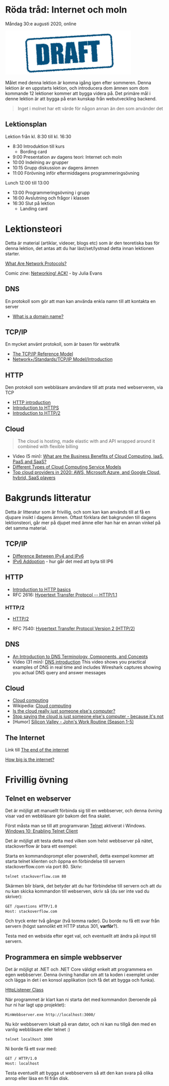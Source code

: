 # Röda tråd: Internet och moln

Måndag 30:e augusti 2020, online

![Draft](/assets/images/draft.png)

Målet med denna lektion är komma igång igen efter sommeren.
Denna lektion är en uppstarts lektion, och introducera dom ämnen som dom kommande 12 lektioner kommer att bygga videra på. Det primäre mål i denne lektion är att bygga på eran kunskap från webutveckling backend.

>  Inget i molnet har ett värde för någon annan än den som använder det

## Lektionsplan
Lektion från kl. 8:30 till kl. 16:30

* 8:30 Introduktion till kurs
	* Bording card
* 9:00 Presentation av dagens teori: Internet och moln
* 10:00 Indelning av grupper
* 10:15 Grupp diskussion av dagens ämnen
* 11:00 Förövning inför eftermiddagens programmeringsövning

Lunch 12:00 till 13:00

* 13:00 Programmeringsövning i grupp
* 16:00 Avslutning och frågor i klassen
* 16:30 Slut på lektion
	* Landing card

# Lektionsteori

Detta är material (artiklar, videoer, blogs etc) som är den teoretiska bas för denna lektion, det antas att du har läst/set/lystnad detta innan lektionen starter.

[What Are Network Protocols?](https://www.lifewire.com/definition-of-protocol-network-817949)

Comic zine: [Networking! ACK!](https://jvns.ca/networking-zine.pdf) - by Julia Evans 

## DNS

En protokoll som gör att man kan använda enkla namn till att kontakta en server

* [What is a domain name?](https://developer.mozilla.org/en-US/docs/Learn/Common_questions/What_is_a_domain_name)

## TCP/IP

En mycket använt protokoll, som är basen för webtrafik

* [The TCP/IP Reference Model](https://www.studytonight.com/computer-networks/tcp-ip-reference-model)
* [Network+/Standards/TCP/IP Model/Introduction](https://en.wikiversity.org/wiki/Network%2B/Standards/TCP/IP_Model/Introduction)

## HTTP

Den protokoll som webbläsare användare till att prata med webserveren, via TCP 

* [HTTP introduction](https://www.httpwatch.com/httpgallery/introduction/)
* [Introduction to HTTPS](https://https.cio.gov/faq/)
* [Introduction to HTTP/2](https://developers.google.com/web/fundamentals/performance/http2/)

## Cloud

> The cloud is hosting, made elastic with and API wrapped around it combined with flexible billing

* Video (5 min): [What are the Business Benefits of Cloud Computing, IaaS, PaaS and SaaS?](https://www.youtube.com/watch?v=whkyRvugqlM)
* [Different Types of Cloud Computing Service Models](https://www.bluepiit.com/blog/different-types-of-cloud-computing-service-models/)
* [Top cloud providers in 2020: AWS, Microsoft Azure, and Google Cloud, hybrid, SaaS players](https://www.zdnet.com/article/the-top-cloud-providers-of-2020-aws-microsoft-azure-google-cloud-hybrid-saas/)

# Bakgrunds litteratur
Detta är litteratur som är frivillig, och som kan kan används till at få en djupare insikt i dagens ämnen. Oftast förklara det bakgrunden till dagens lektionsteori, går mer på djupet med ämne eller han har en annan vinkel på det samma material.

## TCP/IP
* [Difference Between IPv4 and IPv6](https://techdifferences.com/difference-between-ipv4-and-ipv6.html)
* [IPv6 Addoption](https://www.akamai.com/uk/en/about/our-thinking/state-of-the-internet-report/state-of-the-internet-ipv6-adoption-visualization.jsp) - hur går det med att byta till IP6

## HTTP
* [Introduction to HTTP basics](http://www.ntu.edu.sg/home/ehchua/programming/webprogramming/http_basics.html)
* RFC 2616: [Hypertext Transfer Protocol -- HTTP/1.1](https://tools.ietf.org/html/rfc2616)

### HTTP/2

* [HTTP/2](https://hpbn.co/http2/)

* RFC 7540: [Hypertext Transfer Protocol Version 2 (HTTP/2)](https://tools.ietf.org/html/rfc7540)

## DNS
* [An Introduction to DNS Terminology, Components, and Concepts](https://www.digitalocean.com/community/tutorials/an-introduction-to-dns-terminology-components-and-concepts)
* Video (31 min): [DNS introduction](https://www.youtube.com/watch?v=dl-C6cBoRg4)
  This video shows you practical examples of DNS in real time and includes Wireshark captures showing you actual DNS query and answer messages

## Cloud

* [Cloud computing](https://www.explainthatstuff.com/cloud-computing-introduction.html)
* Wikipedia: [Cloud computing](https://en.wikipedia.org/wiki/Cloud_computing)
* [Is the cloud really just someone else's computer?](https://www.techrepublic.com/article/is-the-cloud-really-just-someone-elses-computer/)
* [Stop saying the cloud is just someone else's computer - because it's not](https://www.zdnet.com/article/stop-saying-the-cloud-is-just-someone-elses-computer-because-its-not/)
* [Humor] [Silicon Valley - John's Work Routine (Season 1-5)](https://www.youtube.com/watch?v=rdYtuMnlu1I)

## The Internet

Link till [The end of the internet](http://hmpg.net/)

[How big is the internet?](https://starry.com/blog/inside-the-internet/how-big-is-the-internet)

# Frivillig övning
## Telnet en webserver

Det är möjligt att manuellt förbinda sig till en webbserver, och denna övning visar vad en webbläsare gör bakom det fina skalet.

Först måsta man se till att programvaran [Telnet](https://en.wikipedia.org/wiki/Telnet) aktiverat i Windows. [Windows 10: Enabling Telnet Client](https://social.technet.microsoft.com/wiki/contents/articles/38433.windows-10-enabling-telnet-client.aspx)

Det är möjligt att testa detta med vilken som helst webbserver på nätet, stackoverflow är bara ett exempel:

Starta en kommandoprompt eller powershell, detta exempel kommer att starta telnet klienten och öppna en förbindelse till servern stackoverflow.com via port 80.
Skriv:

```
telnet stackoverflow.com 80
```

Skärmen blir blank, det betyder att du har förbindelse till servern och att du nu kan skicka kommandon till webserven, skriv så (du ser inte vad du skriver):
```
GET /questions HTTP/1.0
Host: stackoverflow.com
```
Och tryck enter två gångar (två tomma rader). Du borde nu få ett svar från servern (högst sannolikt ett HTTP status 301, **varför**?).

Testa med en websida efter eget val, och eventuellt att ändra på input till servern.

## Programmera en simple webbserver

Det är möjligt at .NET och .NET Core väldigt enkelt att programmera en egen webbserver. Denna övning handlar om att ta koden i exemplet under och lägga in det i en konsol applikation (och få det att bygga och funka).

[HttpListener Class](https://docs.microsoft.com/en-us/dotnet/api/system.net.httplistener?view=netcore-2.2)

När programmet är klart kan ni starta det med kommandon (beroende på hur ni har lagt upp projektet):
```
MinWebbserver.exe http://localhost:3000/
```
Nu kör webbservern lokalt på eran dator, och ni kan nu tillgå den med en vanlig webbläsare eller telnet :)
```
telnet localhost 3000
```

Ni borde få ett svar med:
```
GET / HTTP/1.0
Host: localhost
```

Testa eventuellt att bygga ut webbservern så att den kan svara på olika anrop eller läsa en fil från disk.

